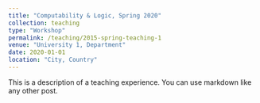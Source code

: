 ```yaml
---
title: "Computability & Logic, Spring 2020"
collection: teaching
type: "Workshop"
permalink: /teaching/2015-spring-teaching-1
venue: "University 1, Department"
date: 2020-01-01
location: "City, Country"
---
```


This is a description of a teaching experience. You can use markdown like any other post.

